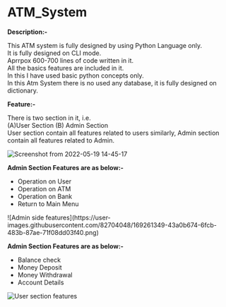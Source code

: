 <h1>ATM_System</h1>
<b>Description:-</b>
<p>This ATM system is fully designed by using Python Language only.</br>It is fully designed on CLI mode.</br> Aprrpox 600-700 lines of code written in it.</br> All the basics features are included in it.</br> In this I have used basic python concepts only.</br>In this Atm System there is no used any database, it is fully designed on dictionary.</p>

<b>Feature:-</b>
<p>There is two section in it, i.e.</br>(A)User Section (B) Admin Section </br>User section contain all features related to users similarly, Admin section contain all features related to Admin.</p>

![Screenshot from 2022-05-19 14-45-17](https://user-images.githubusercontent.com/82704048/169259121-474e4c70-757a-4b68-a870-0021df3e27b7.png)

<b>Admin Section Features are as below:- </b>
<ul>
  <li>Operation on User</li>
  <li>Operation on ATM </li>
  <li>Operation on Bank</li>
  <li>Return to Main Menu</li>
  
</ul>![Admin side features](https://user-images.githubusercontent.com/82704048/169261349-43a0b674-6fcb-483b-87ae-71f08dd03f40.png)

<b>Admin Section Features are as below:- </b>
<ul>
  <li>Balance check</li>
  <li>Money Deposit </li>
  <li>Money Withdrawal</li>
  <li>Account Details</li>
</ul>

![User section features](https://user-images.githubusercontent.com/82704048/169260915-91d9913a-87a3-42ea-99b5-f86c521b3c3b.png)

